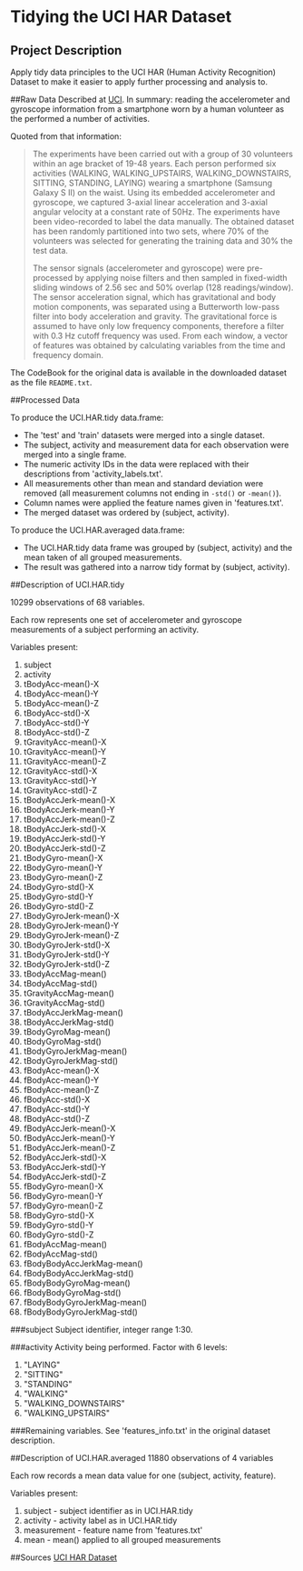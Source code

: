 # Tidying the UCI HAR Dataset

## Project Description
Apply tidy data principles to the UCI HAR (Human Activity Recognition) Dataset to make it easier to apply further processing and analysis to.

##Raw Data
Described at [UCI](http://archive.ics.uci.edu/ml/datasets/Human+Activity+Recognition+Using+Smartphones). In summary: reading the accelerometer and gyroscope information from a smartphone worn by a human volunteer as the performed a number of activities.

Quoted from that information:
> The experiments have been carried out with a group of 30 volunteers within an age bracket of 19-48 years. Each person performed six activities (WALKING, WALKING_UPSTAIRS, WALKING_DOWNSTAIRS, SITTING, STANDING, LAYING) wearing a smartphone (Samsung Galaxy S II) on the waist. Using its embedded accelerometer and gyroscope, we captured 3-axial linear acceleration and 3-axial angular velocity at a constant rate of 50Hz. The experiments have been video-recorded to label the data manually. The obtained dataset has been randomly partitioned into two sets, where 70% of the volunteers was selected for generating the training data and 30% the test data.
>
> The sensor signals (accelerometer and gyroscope) were pre-processed by applying noise filters and then sampled in fixed-width sliding windows of 2.56 sec and 50% overlap (128 readings/window). The sensor acceleration signal, which has gravitational and body motion components, was separated using a Butterworth low-pass filter into body acceleration and gravity. The gravitational force is assumed to have only low frequency components, therefore a filter with 0.3 Hz cutoff frequency was used. From each window, a vector of features was obtained by calculating variables from the time and frequency domain.

The CodeBook for the original data is available in the downloaded dataset as the file `README.txt`.

##Processed Data

To produce the UCI.HAR.tidy data.frame:
* The 'test' and 'train' datasets were merged into a single dataset.
* The subject, activity and measurement data for each observation were merged into a single frame.
* The numeric activity IDs in the data were replaced with their descriptions from 'activity_labels.txt'.
* All measurements other than mean and standard deviation were removed (all measurement columns not ending in `-std()` or `-mean()`).
* Column names were applied the feature names given in 'features.txt'.
* The merged dataset was ordered by (subject, activity).

To produce the UCI.HAR.averaged data.frame:
* The UCI.HAR.tidy data frame was grouped by (subject, activity) and the mean taken of all grouped measurements.
* The result was gathered into a narrow tidy format by (subject, activity).

##Description of UCI.HAR.tidy

10299 observations of 68 variables.

Each row represents one set of accelerometer and gyroscope measurements of a subject performing an activity.

Variables present:
   1. subject
   1. activity
   1. tBodyAcc-mean()-X
   1. tBodyAcc-mean()-Y
   1. tBodyAcc-mean()-Z
   1. tBodyAcc-std()-X
   1. tBodyAcc-std()-Y
   1. tBodyAcc-std()-Z
   1. tGravityAcc-mean()-X
   1. tGravityAcc-mean()-Y
   1. tGravityAcc-mean()-Z
   1. tGravityAcc-std()-X
   1. tGravityAcc-std()-Y
   1. tGravityAcc-std()-Z
   1. tBodyAccJerk-mean()-X
   1. tBodyAccJerk-mean()-Y
   1. tBodyAccJerk-mean()-Z
   1. tBodyAccJerk-std()-X
   1. tBodyAccJerk-std()-Y
   1. tBodyAccJerk-std()-Z
   1. tBodyGyro-mean()-X
   1. tBodyGyro-mean()-Y
   1. tBodyGyro-mean()-Z
   1. tBodyGyro-std()-X
   1. tBodyGyro-std()-Y
   1. tBodyGyro-std()-Z
   1. tBodyGyroJerk-mean()-X
   1. tBodyGyroJerk-mean()-Y
   1. tBodyGyroJerk-mean()-Z
   1. tBodyGyroJerk-std()-X
   1. tBodyGyroJerk-std()-Y
   1. tBodyGyroJerk-std()-Z
   1. tBodyAccMag-mean()
   1. tBodyAccMag-std()
   1. tGravityAccMag-mean()
   1. tGravityAccMag-std()
   1. tBodyAccJerkMag-mean()
   1. tBodyAccJerkMag-std()
   1. tBodyGyroMag-mean()
   1. tBodyGyroMag-std()
   1. tBodyGyroJerkMag-mean()
   1. tBodyGyroJerkMag-std()
   1. fBodyAcc-mean()-X
   1. fBodyAcc-mean()-Y
   1. fBodyAcc-mean()-Z
   1. fBodyAcc-std()-X
   1. fBodyAcc-std()-Y
   1. fBodyAcc-std()-Z
   1. fBodyAccJerk-mean()-X
   1. fBodyAccJerk-mean()-Y
   1. fBodyAccJerk-mean()-Z
   1. fBodyAccJerk-std()-X
   1. fBodyAccJerk-std()-Y
   1. fBodyAccJerk-std()-Z
   1. fBodyGyro-mean()-X
   1. fBodyGyro-mean()-Y
   1. fBodyGyro-mean()-Z
   1. fBodyGyro-std()-X
   1. fBodyGyro-std()-Y
   1. fBodyGyro-std()-Z
   1. fBodyAccMag-mean()
   1. fBodyAccMag-std()
   1. fBodyBodyAccJerkMag-mean()
   1. fBodyBodyAccJerkMag-std()
   1. fBodyBodyGyroMag-mean()
   1. fBodyBodyGyroMag-std()
   1. fBodyBodyGyroJerkMag-mean()
   1. fBodyBodyGyroJerkMag-std()

###subject
Subject identifier, integer range 1:30.

###activity
Activity being performed. Factor with 6 levels:

 1. "LAYING"
 1. "SITTING"
 1. "STANDING"
 1. "WALKING"           
 1. "WALKING_DOWNSTAIRS"
 1. "WALKING_UPSTAIRS"  

###Remaining variables.
See 'features_info.txt' in the original dataset description.

##Description of UCI.HAR.averaged
11880 observations of 4 variables

Each row records a mean data value for one (subject, activity, feature).

Variables present:
 1. subject - subject identifier as in UCI.HAR.tidy
 2. activity - activity label as in UCI.HAR.tidy
 3. measurement - feature name from 'features.txt'
 4. mean - mean() applied to all grouped measurements

##Sources
[UCI HAR Dataset](https://d396qusza40orc.cloudfront.net/getdata%2Fprojectfiles%2FUCI%20HAR%20Dataset.zip)
